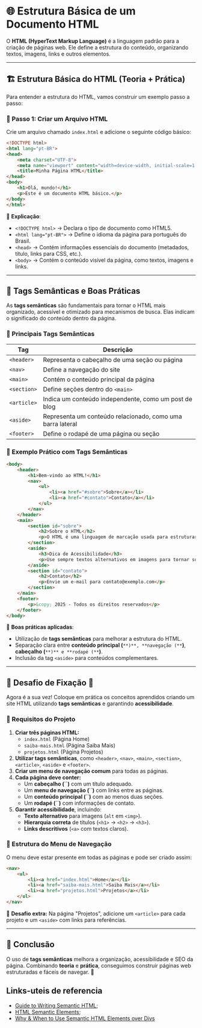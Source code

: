 # 🌐 Estrutura Básica de um Documento HTML

O **HTML (HyperText Markup Language)** é a linguagem padrão para a criação de páginas web. Ele define a estrutura do conteúdo, organizando textos, imagens, links e outros elementos.

---

## 🏗️ Estrutura Básica do HTML (Teoria + Prática)

Para entender a estrutura do HTML, vamos construir um exemplo passo a passo:

### 🔹 Passo 1: Criar um Arquivo HTML

Crie um arquivo chamado `index.html` e adicione o seguinte código básico:

```html
<!DOCTYPE html>
<html lang="pt-BR">
<head>
    <meta charset="UTF-8">
    <meta name="viewport" content="width=device-width, initial-scale=1.0">
    <title>Minha Página HTML</title>
</head>
<body>
    <h1>Olá, mundo!</h1>
    <p>Este é um documento HTML básico.</p>
</body>
</html>
```

📌 **Explicação**:

- `<!DOCTYPE html>` → Declara o tipo de documento como HTML5.
- `<html lang="pt-BR">` → Define o idioma da página para português do Brasil.
- `<head>` → Contém informações essenciais do documento (metadados, título, links para CSS, etc.).
- `<body>` → Contém o conteúdo visível da página, como textos, imagens e links.

---

## 🌟 Tags Semânticas e Boas Práticas

As **tags semânticas** são fundamentais para tornar o HTML mais organizado, acessível e otimizado para mecanismos de busca. Elas indicam o significado do conteúdo dentro da página.

### 🔹 Principais Tags Semânticas

| Tag         | Descrição                                                  |
| ----------- | ---------------------------------------------------------- |
| `<header>`  | Representa o cabeçalho de uma seção ou página              |
| `<nav>`     | Define a navegação do site                                 |
| `<main>`    | Contém o conteúdo principal da página                      |
| `<section>` | Define seções dentro do `<main>`                           |
| `<article>` | Indica um conteúdo independente, como um post de blog      |
| `<aside>`   | Representa um conteúdo relacionado, como uma barra lateral |
| `<footer>`  | Define o rodapé de uma página ou seção                     |

### 🔹 Exemplo Prático com Tags Semânticas

```html
<body>
    <header>
        <h1>Bem-vindo ao HTML!</h1>
        <nav>
            <ul>
                <li><a href="#sobre">Sobre</a></li>
                <li><a href="#contato">Contato</a></li>
            </ul>
        </nav>
    </header>
    <main>
        <section id="sobre">
            <h2>Sobre o HTML</h2>
            <p>O HTML é uma linguagem de marcação usada para estruturar páginas web.</p>
        </section>
        <aside>
            <h3>Dica de Acessibilidade</h3>
            <p>Use sempre textos alternativos em imagens para tornar sua página acessível.</p>
        </aside>
        <section id="contato">
            <h2>Contato</h2>
            <p>Envie um e-mail para contato@exemplo.com</p>
        </section>
    </main>
    <footer>
        <p>&copy; 2025 - Todos os direitos reservados</p>
    </footer>
</body>
```

📌 **Boas práticas aplicadas**:

- Utilização de **tags semânticas** para melhorar a estrutura do HTML.
- Separação clara entre **conteúdo principal (**`**)**, **navegação (**`**)**, **cabeçalho (**`**)** e **rodapé (**`**)**.
- Inclusão da tag `<aside>` para conteúdos complementares.

---

## 🎯 Desafio de Fixação 🚀

Agora é a sua vez! Coloque em prática os conceitos aprendidos criando um site HTML utilizando **tags semânticas** e garantindo **acessibilidade**.

### 🔹 Requisitos do Projeto

1. **Criar três páginas HTML:**
   - `index.html` (Página Home)
   - `saiba-mais.html` (Página Saiba Mais)
   - `projetos.html` (Página Projetos)
2. **Utilizar tags semânticas**, como `<header>`, `<nav>`, `<main>`, `<section>`, `<article>`, `<aside>` e `<footer>`.
3. **Criar um menu de navegação comum** para todas as páginas.
4. **Cada página deve conter:**
   - Um **cabeçalho (**\`\`**)** com um título adequado.
   - Um **menu de navegação (**\`\`**)** com links entre as páginas.
   - Um **conteúdo principal (**\`\`**)** com ao menos duas seções.
   - Um **rodapé (**\`\`**)** com informações de contato.
5. **Garantir acessibilidade**, incluindo:
   - **Texto alternativo** para imagens (`alt` em `<img>`).
   - **Hierarquia correta** de títulos (`<h1>` → `<h2>` → `<h3>`).
   - **Links descritivos** (`<a>` com textos claros).

### 🔹 Estrutura do Menu de Navegação

O menu deve estar presente em todas as páginas e pode ser criado assim:

```html
<nav>
    <ul>
        <li><a href="index.html">Home</a></li>
        <li><a href="saiba-mais.html">Saiba Mais</a></li>
        <li><a href="projetos.html">Projetos</a></li>
    </ul>
</nav>
```

🔎 **Desafio extra:** Na página "Projetos", adicione um `<article>` para cada projeto e um `<aside>` com links para referências.

---

## 🎯 Conclusão

O uso de **tags semânticas** melhora a organização, acessibilidade e SEO da página. Combinando **teoria** e **prática**, conseguimos construir páginas web estruturadas e fáceis de navegar. 🚀

## Links-uteis de referencia
- [Guide to Writing Semantic HTML](https://cs.fyi/guide/writing-semantic-html);
- [HTML Semantic Elements](https://www.w3schools.com/html/html5_semantic_elements.asp);
- [Why & When to Use Semantic HTML Elements over Divs](https://www.youtube.com/watch?v=bOUhq46fd5g)
